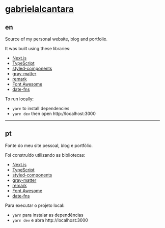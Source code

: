 # [gabrielalcantara](https://gabrielalcantara.com.br)


## en
Source of my personal website, blog and portfolio.

It was built using these libraries:
- [Next.js](https://github.com/vercel/next.js)
- [TypeScript](https://github.com/microsoft/TypeScript)
- [styled-components](https://github.com/styled-components/styled-components)
- [gray-matter](https://github.com/jonschlinkert/gray-matter)
- [remark](https://github.com/remarkjs/remark)
- [Font Awesome](https://github.com/FortAwesome/Font-Awesome)
- [date-fns](https://github.com/date-fns/date-fns)

To run locally:
- `yarn` to install dependencies
- `yarn dev` then open http://localhost:3000

---

## pt
Fonte do meu site pessoal, blog e portfólio.

Foi construído utilizando as bibliotecas:
- [Next.js](https://github.com/vercel/next.js)
- [TypeScript](https://github.com/microsoft/TypeScript)
- [styled-components](https://github.com/styled-components/styled-components)
- [gray-matter](https://github.com/jonschlinkert/gray-matter)
- [remark](https://github.com/remarkjs/remark)
- [Font Awesome](https://github.com/FortAwesome/Font-Awesome)
- [date-fns](https://github.com/date-fns/date-fns)

Para executar o projeto local:
- `yarn` para instalar as dependências
- `yarn dev` e abra http://localhost:3000
